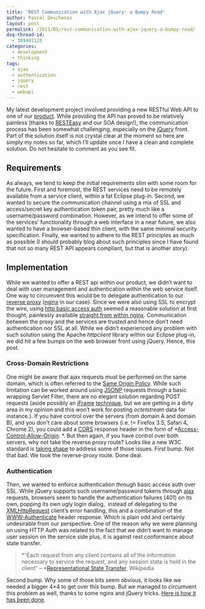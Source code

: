 ```yaml
---
title: 'REST Communication with Ajax jQuery: a Bumpy Road'
author: Pascal Deschenes
layout: post
permalink: /2011/05/rest-communication-with-ajax-jquery-a-bumpy-road/
dsq-thread-id:
  - 309401128
categories:
  - development
  - thinking
tags:
  - ajax
  - authentication
  - jquery
  - rest
  - webapi
---
```


My latest development project involved providing a new RESTful Web API to one of our [product][1]. While providing the
API has proved to be relatively painless (thanks to [RESTEasy][2] and our SOA design!), the communication process has
been somewhat challenging, especially on the [jQuery][3] front. Part of the solution itself is not crystal clear at the
moment so here are simply my notes so far, which I’ll update once I have a clean and complete solution. Do not hesitate
to comment as you see fit.

 [1]: http://www.nuecho.com/nubot
 [2]: http://docs.jboss.org/resteasy/2.0.0.GA/userguide/html/
 [3]: http://jquery.com/

<!-- more -->

## Requirements

As always, we tend to keep the initial requirements slim with some room for the future. First and foremost, the REST
services need to be remotely available from a service client, within a fat Eclipse plug-in. Second, we wanted to secure
the communication channel using a mix of SSL and access/secret key authentication token pair, pretty much like a
username/password combination. However, as we intend to offer some of the services’ functionality through a web
interface in a near future, we also wanted to have a browser-based thin client, with the same minimal security
specification. Finally, we wanted to adhere to the REST principles as much as possible (I should probably blog about
such principles since I have found that not so many REST API appears compliant, but that is another story).

## Implementation

While we wanted to offer a REST api within our product, we didn’t want to deal with user management and authentication
within the web service itself. One way to circumvent this would be to delegate authentication to our [reverse proxy][4]
([nginx][5] in our case). Since we were also using SSL to encrypt the wire, using [http basic access auth][6] seemed a
reasonable solution at first thought, painlessly available [straight from within nginx][7]. Communication between the
proxy and the services are trusted and hence don’t need authentication nor SSL at all. While we didn’t experienced any
problem with such solution using the Apache *httpclient* library within our Eclipse plug-in, we did hit a few bumps on
the web browser front using jQuery. Hence, this post.

 [4]: /2010/12/nginx-location-based-reverse-proxy-in-front-of-apache/
 [5]: http://nginx.org/
 [6]: http://en.wikipedia.org/wiki/Basic_access_authentication
 [7]: http://wiki.nginx.org/HttpAuthBasicModule

### Cross-Domain Restrictions

One might be aware that ajax requests must be performed on the same domain, which is often referred to the [Same Origin
Policy][8]. While such limitation can be worked around using [JSONP][9] requests through a basic wrapping Servlet
Filter, there are no elegant solution regarding POST requests (aside possibly an [iFrame][10] [technique][11], but we
are getting in a dirty area in my opinion and this won’t work for posting *octetstream* data for instance.). If you have
control over the servers (from domain A and domain B), and you don’t care about some browsers (i.e. != Firefox 3.5,
Safari 4, Chrome 2), you could add a [CORS][12] response header in the form of *[Access-Control-Allow-Origin][13]: *.
But then again, if you have control over both servers, why not take the reverse proxy route? Looks like a new W3C
standard is [taking shape][14] to address some of those issues. First bump. Not that bad. We took the reverse-proxy
route. Done deal.

 [8]: http://en.wikipedia.org/wiki/Same_origin_policy
 [9]: http://en.wikipedia.org/wiki/JSONP
 [10]: http://thomas.bindzus.me/2007/12/24/adding-dynamic-contents-to-iframes/
 [11]: http://softwareas.com/cross-domain-communication-with-iframes
 [12]: http://hacks.mozilla.org/2009/07/cross-site-xmlhttprequest-with-cors/
 [13]: http://alexn.org/blog/2011/03/24/cross-domain-requests.html
 [14]: http://www.w3.org/TR/cors/

### Authentication

Then, we wanted to enforce authentication through basic access auth over SSL. While jQuery supports such
username/password tokens through [ajax][15] requests, browsers seem to handle the authentication failures (401) on its
own, popping its own ugly login dialog,  instead of delegating to the [XMLHttpRequest][16] client’s error handling, this
and a combination of the [WWW-Authenticate][17] header response. Which is plain odd and certainly undesirable from our
perspective. One of the reason why we were planning on using HTTP Auth was related to the fact that we didn’t want to
manage user session on the service side plus, it is against rest conformance about state transfer.

 [15]: http://api.jquery.com/jQuery.ajax/
 [16]: http://en.wikipedia.org/wiki/XMLHttpRequest
 [17]: http://www.w3.org/Protocols/rfc2616/rfc2616-sec14.html#sec14.47

> *“Each request from any client contains all of the information necessary to service the request, and any session state
> is held in the client” – *[Representational State Transfer][18], Wikipedia

 [18]: http://en.wikipedia.org/wiki/Representational_State_Transfer

Second bump. Why some of those bits seem obvious, it looks like we needed a bigger 4×4 to get over this bump. But we
managed to circumvent this problem as well, thanks to some nginx and jQuery tricks. [Here is how it has been done][19].

 [19]: /2011/05/jquery-ajax-and-rest-http-basic-authentication-done-deal/ "jQuery Ajax and REST HTTP Basic Authentication: done deal!"
